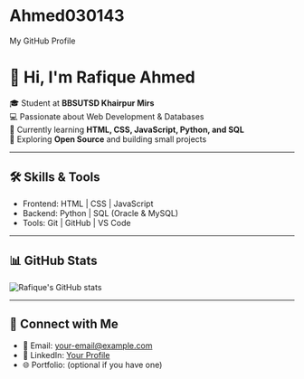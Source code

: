 # Ahmed030143
My GitHub Profile
# 👋 Hi, I'm Rafique Ahmed  

🎓 Student at **BBSUTSD Khairpur Mirs**  
💻 Passionate about Web Development & Databases  
🌱 Currently learning **HTML, CSS, JavaScript, Python, and SQL**  
🚀 Exploring **Open Source** and building small projects  

---

## 🛠️ Skills & Tools  
- Frontend: HTML | CSS | JavaScript  
- Backend: Python | SQL (Oracle & MySQL)  
- Tools: Git | GitHub | VS Code  

---

## 📊 GitHub Stats  
![Rafique's GitHub stats](https://github-readme-stats.vercel.app/api?username=YOUR-USERNAME&show_icons=true&theme=tokyonight)  

---

## 🔗 Connect with Me  
- 📧 Email: your-email@example.com  
- 💼 LinkedIn: [Your Profile](https://linkedin.com/in/your-profile)  
- 🌐 Portfolio: (optional if you have one)  


